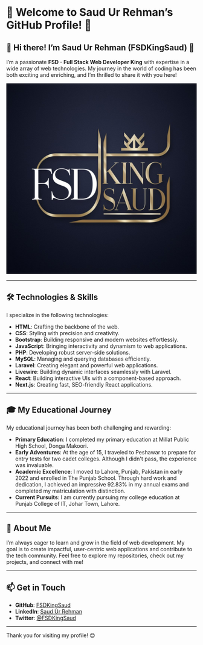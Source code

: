 # 🌟 Welcome to Saud Ur Rehman’s GitHub Profile! 🌟

## 👋 Hi there! I’m Saud Ur Rehman (FSDKingSaud) 👋

I’m a passionate **FSD - Full Stack Web Developer King** with expertise in a wide array of web technologies. My journey in the world of coding has been both exciting and enriching, and I’m thrilled to share it with you here!

<img src="https://raw.githubusercontent.com/FSDKingSaud/FSDKingSaud/refs/heads/main/fsd%20log.jpg" width="1000"/>

---

## 🛠️ Technologies & Skills

I specialize in the following technologies:

- **HTML**: Crafting the backbone of the web.
- **CSS**: Styling with precision and creativity.
- **Bootstrap**: Building responsive and modern websites effortlessly.
- **JavaScript**: Bringing interactivity and dynamism to web applications.
- **PHP**: Developing robust server-side solutions.
- **MySQL**: Managing and querying databases efficiently.
- **Laravel**: Creating elegant and powerful web applications.
- **Livewire**: Building dynamic interfaces seamlessly with Laravel.
- **React**: Building interactive UIs with a component-based approach.
- **Next.js**: Creating fast, SEO-friendly React applications.

---

## 🎓 My Educational Journey

My educational journey has been both challenging and rewarding:

- **Primary Education**: I completed my primary education at Millat Public High School, Donga Makoori.
- **Early Adventures**: At the age of 15, I traveled to Peshawar to prepare for entry tests for two cadet colleges. Although I didn't pass, the experience was invaluable.
- **Academic Excellence**: I moved to Lahore, Punjab, Pakistan in early 2022 and enrolled in The Punjab School. Through hard work and dedication, I achieved an impressive 92.83% in my annual exams and completed my matriculation with distinction.
- **Current Pursuits**: I am currently pursuing my college education at Punjab College of IT, Johar Town, Lahore.

---

## 🌟 About Me

I’m always eager to learn and grow in the field of web development. My goal is to create impactful, user-centric web applications and contribute to the tech community. Feel free to explore my repositories, check out my projects, and connect with me!

---

## 📫 Get in Touch

- **GitHub**: [FSDKingSaud](https://github.com/FSDKingSaud)
- **LinkedIn**: [Saud Ur Rehman](https://www.linkedin.com/in/saud-ur-rehman)
- **Twitter**: [@FSDKingSaud](https://twitter.com/FSDKingSaud)

---

Thank you for visiting my profile! 😊

